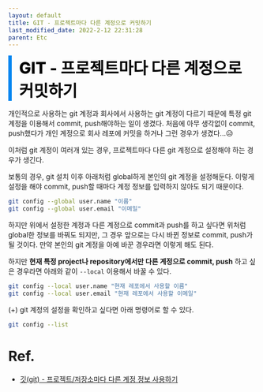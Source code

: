 ```yaml
---
layout: default
title: GIT - 프로젝트마다 다른 계정으로 커밋하기
last_modified_date: 2022-2-12 22:31:28
parent: Etc
---
```


<div style="font-size:32px; font-weight: 800; border-left: 7px solid #0687f0; padding-left:15px !important; color:#000000; margin-bottom:15px;">GIT - 프로젝트마다 다른 계정으로 커밋하기</div>

개인적으로 사용하는 git 계정과 회사에서 사용하는 git 계정이 다르기 때문에 특정 git 계정을 이용해서 commit, push해야하는 일이 생겼다. 처음에 아무 생각없이 commit, push했다가 개인 계정으로 회사 레포에 커밋을 하거나 그런 경우가 생겼다...😥

이처럼 git 계정이 여러개 있는 경우, 프로젝트마다 다른 git 계정으로 설정해야 하는 경우가 생긴다.

보통의 경우, git 설치 이후 아래처럼 global하게 본인의 git 계정을 설정해둔다. 이렇게 설정을 해야 commit, push할 때마다 계정 정보를 입력하지 않아도 되기 때문이다.

```bash
git config --global user.name "이름"
git config --global user.email "이메일"
```

하지만 위에서 설정한 계정과 다른 계정으로 commit과 push를 하고 싶다면 위처럼 global한 정보를 바꿔도 되지만, 그 경우 앞으로는 다시 바뀐 정보로 commit, push가 될 것이다. 만약 본인의 git 계정을 아예 바꾼 경우라면 이렇게 해도 된다.

하지만 **현재 특정 project나 repository에서만 다른 계정으로 commit, push** 하고 싶은 경우라면 아래와 같이 `--local` 이용해서 바꿀 수 있다.

```bash
git config --local user.name "현재 레포에서 사용할 이름"
git config --local user.email "현재 레포에서 사용할 이메일"
```

(+) git 계정의 설정을 확인하고 싶다면 아래 명령어로 할 수 있다.

```bash
git config --list
```

# Ref.

- [깃(git) - 프로젝트/저장소마다 다른 계정 정보 사용하기](https://awesometic.tistory.com/128)
